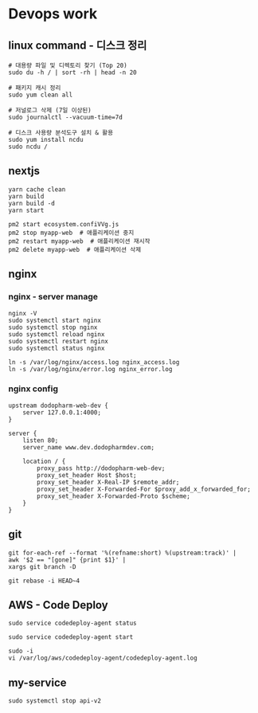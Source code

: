 # Devops work 

## linux command - 디스크 정리

```shell
# 대용량 파일 및 디렉토리 찾기 (Top 20)
sudo du -h / | sort -rh | head -n 20

# 패키지 캐시 정리
sudo yum clean all

# 저널로그 삭제 (7일 이상된)
sudo journalctl --vacuum-time=7d

# 디스크 사용량 분석도구 설치 & 활용
sudo yum install ncdu
sudo ncdu /
```

## nextjs

```shell
yarn cache clean
yarn build
yarn build -d
yarn start

pm2 start ecosystem.confiVVg.js
pm2 stop myapp-web  # 애플리케이션 중지
pm2 restart myapp-web  # 애플리케이션 재시작
pm2 delete myapp-web  # 애플리케이션 삭제
```

## nginx

### nginx - server manage

```shell
nginx -V
sudo systemctl start nginx
sudo systemctl stop nginx
sudo systemctl reload nginx
sudo systemctl restart nginx
sudo systemctl status nginx

ln -s /var/log/nginx/access.log nginx_access.log
ln -s /var/log/nginx/error.log nginx_error.log
```


### nginx config

```shell
upstream dodopharm-web-dev {
    server 127.0.0.1:4000;
}

server {
    listen 80;
    server_name www.dev.dodopharmdev.com;

    location / {
        proxy_pass http://dodopharm-web-dev;
        proxy_set_header Host $host;
        proxy_set_header X-Real-IP $remote_addr;
        proxy_set_header X-Forwarded-For $proxy_add_x_forwarded_for;
        proxy_set_header X-Forwarded-Proto $scheme;
    }
}
```

## git

```shell
git for-each-ref --format '%(refname:short) %(upstream:track)' |
awk '$2 == "[gone]" {print $1}' |
xargs git branch -D

git rebase -i HEAD~4
```

## AWS - Code Deploy

```shell
sudo service codedeploy-agent status

sudo service codedeploy-agent start

sudo -i
vi /var/log/aws/codedeploy-agent/codedeploy-agent.log
```

## my-service

```shell
sudo systemctl stop api-v2
```